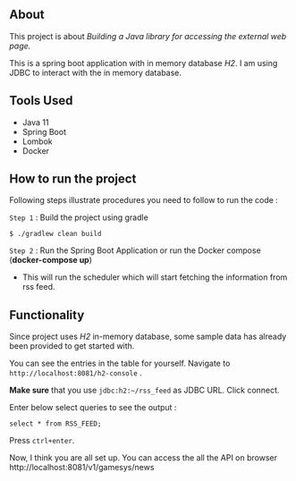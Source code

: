 ## About

This project is about  *Building a Java library for accessing the external web page.*

This is a spring boot application with in memory database *H2*. I am using JDBC to interact with the in memory database.

## Tools Used

- Java 11
- Spring Boot
- Lombok
- Docker


## How to run the project

Following steps illustrate procedures you need to follow to run the code :


`Step 1` : Build the project using gradle

```{shell}
$ ./gradlew clean build
```

`Step 2` : Run the Spring Boot Application or run the Docker compose (<b>docker-compose up</b>)

* This will run the scheduler which will start fetching the information from rss feed.

## Functionality

Since project uses *H2* in-memory database, some sample data has already been provided to get started with.

You can see the entries in the table for yourself. Navigate to `http://localhost:8081/h2-console` .

**Make sure**  that you use `jdbc:h2:~/rss_feed` as JDBC URL. Click connect.

Enter below select queries to see the output :

```{sql}
select * from RSS_FEED;
```

Press `ctrl+enter`.

Now, I think you are all set up. You can access the all the API on browser http://localhost:8081/v1/gamesys/news

